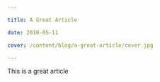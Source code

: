 ```yaml
---

title: A Great Article

date: 2018-05-11

cover: /content/blog/a-great-article/cover.jpg

---
```



This is a great article